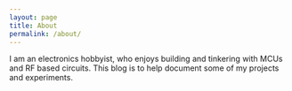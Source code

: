 ```yaml
---
layout: page
title: About
permalink: /about/
---
```


I am an electronics hobbyist, who enjoys building and tinkering with MCUs and RF based circuits. This blog is to help document some of my projects and experiments.
